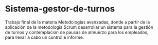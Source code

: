 # Sistema-gestor-de-turnos
Trabajo final de la materia Metodologías avanzadas, donde a partir de la aplicación de la metodología Scrum desarrollar un sistema para la gestión de turnos y contemplación de pausas de almuerzo para los empleados, para llevar a cabo un control e informe.
